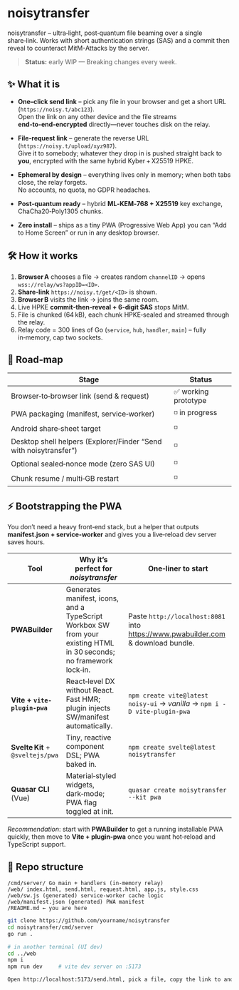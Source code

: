 # noisytransfer
noisytransfer – ultra‑light, post‑quantum file beaming over a single share‑link. Works with short authentication strings (SAS) and a commit then reveal to counteract MitM-Attacks by the server.


> **Status:** early WIP — Breaking changes every week.

## ✨ What it is

* **One–click send link** – pick any file in your browser and get a short URL (`https://noisy.t/abc123`).  
  Open the link on any other device and the file streams **end‑to‑end‑encrypted** directly—never touches disk on the relay.

* **File‑request link** – generate the reverse URL (`https://noisy.t/upload/xyz987`).  
  Give it to somebody; whatever they drop in is pushed straight back to **you**, encrypted with the same hybrid Kyber + X25519 HPKE.

* **Ephemeral by design** – everything lives only in memory; when both tabs close, the relay forgets.  
  No accounts, no quota, no GDPR headaches.

* **Post‑quantum ready** – hybrid **ML‑KEM‑768 + X25519** key exchange, ChaCha20‑Poly1305 chunks.

* **Zero install** – ships as a tiny PWA (Progressive Web App) you can “Add to Home Screen” or run in any desktop browser.


## 🛠 How it works

1. **Browser A** chooses a file → creates random `channelID` → opens `wss://relay/ws?appID=<ID>`.
2. **Share‑link** `https://noisy.t/get/<ID>` is shown.
3. **Browser B** visits the link → joins the same room.
4. Live HPKE **commit‑then‑reveal + 6‑digit SAS** stops MitM.
5. File is chunked (64 kB), each chunk HPKE‑sealed and streamed through the relay.
6. Relay code = 300 lines of Go (`service`, `hub`, `handler`, `main`) – fully in‑memory, cap two sockets.



## 🌱 Road‑map

| Stage | Status |
|-------|--------|
| Browser‑to‑browser link (send & request) | ✅ working prototype |
| PWA packaging (manifest, service‑worker) | ◽ in progress |
| Android share‑sheet target | ◽ |
| Desktop shell helpers (Explorer/Finder “Send with noisytransfer”) | ◽ |
| Optional sealed‑nonce mode (zero SAS UI) | ◽ |
| Chunk resume / multi‑GB restart | ◽ |



## ⚡ Bootstrapping the PWA

You don’t need a heavy front‑end stack, but a helper that outputs **manifest.json + service‑worker** and gives you a live‑reload dev server saves hours.

| Tool | Why it’s perfect for *noisytransfer* | One‑liner to start |
|------|--------------------------------------|-------------------|
| **PWABuilder** | Generates manifest, icons, and a TypeScript Workbox SW from your existing HTML in 30 seconds; no framework lock‑in. | Paste `http://localhost:8081` into <https://www.pwabuilder.com> & download bundle. |
| **Vite + `vite-plugin-pwa`** | React‑level DX without React. Fast HMR; plugin injects SW/manifest automatically. | `npm create vite@latest noisy-ui` → *vanilla* → `npm i -D vite-plugin-pwa` |
| **Svelte Kit** + `@sveltejs/pwa` | Tiny, reactive component DSL; PWA baked in. | `npm create svelte@latest noisytransfer` |
| **Quasar CLI** (Vue) | Material‑styled widgets, dark‑mode; PWA flag toggled at init. | `quasar create noisytransfer --kit pwa` |

*Recommendation*: start with **PWABuilder** to get a running installable PWA quickly, then move to **Vite + plugin‑pwa** once you want hot‑reload and TypeScript support.



## 📂 Repo structure
```
/cmd/server/ Go main + handlers (in‑memory relay)
/web/ index.html, send.html, request.html, app.js, style.css
/web/sw.js (generated) service‑worker cache logic
/web/manifest.json (generated) PWA manifest
/README.md ← you are here
```

```bash
git clone https://github.com/yourname/noisytransfer
cd noisytransfer/cmd/server
go run .

# in another terminal (UI dev)
cd ../web
npm i
npm run dev     # vite dev server on :5173

Open http://localhost:5173/send.html, pick a file, copy the link to another browser tab—done!
```